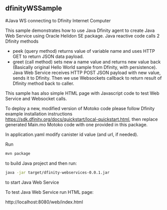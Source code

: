 ## dfinityWSSample
#Java WS connecting to Dfinity Internet Computer

This sample demonstrates how to use Java Dfinity agent to create Java Web Service using Oracle Helidon SE package. 
Java reactive code calls 2 Dfinity methods
- peek (query method) returns value of variable name and uses HTTP GET to return JSON data payload.
- greet (call method) sets new a name value and returns new value back (Basically original Hello World sample from Dfinity, with persistence). Java Web Service receives HTTP POST JSON payload with new value, sends it to Dfinity. Then we use Websockets callback to return result of Dfinity method back to caller.

This sample has also simple HTML page with Javascript code to test Web Service and Websocket calls.

To deploy a new, modified version of Motoko code please follow Dfinity example installation instructions https://sdk.dfinity.org/docs/quickstart/local-quickstart.html, then replace generated Main.mo Motoko code with one provided in this package.

In application.yaml modify canister id value (and url, if needed).

Run 

```bash
mvn package
```

to build Java project and then run:

```bash
java -jar target/dfinity-webservices-0.0.1.jar 
```

to start Java Web Service

To test Java Web Service run HTML page:

http://localhost:8080/web/index.html




